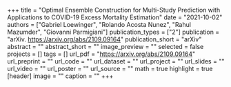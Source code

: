 +++
title = "Optimal Ensemble Construction for Multi-Study Prediction with Applications to COVID-19 Excess Mortality Estimation"
date = "2021-10-02"
authors = ["Gabriel Loewinger", "Rolando Acosta Nunez", "Rahul Mazumder", "Giovanni Parmigiani"]
publication_types = ["2"]
publication = "arXiv. https://arxiv.org/abs/2109.09164"
publication_short = "arXiv"
abstract = ""
abstract_short = ""
image_preview = ""
selected = false
projects = []
tags = []
url_pdf = "https://arxiv.org/abs/2109.09164"
url_preprint = ""
url_code = ""
url_dataset = ""
url_project = ""
url_slides = ""
url_video = ""
url_poster = ""
url_source = ""
math = true
highlight = true
[header]
image = ""
caption = ""
+++
